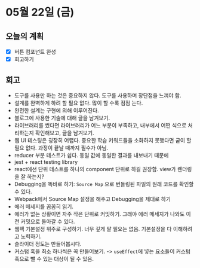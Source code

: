 # 05월 22일 \(금\)

## 오늘의 계획

* [x] 버튼 컴포넌트 완성
* [x] 회고하기

## 회고

* 도구를 사용만 하는 것은 중요하지 않다. 도구를 사용하며 장단점을 느껴야 함.
* 설계를 완벽하게 하려 할 필요 없다. 많이 할 수록 점점 는다.
* 완전한 설계는 구현에 의해 이루어진다.
* 블로그에 사용한 기술에 대해 글을 남겨보기.
* 라이브러리를 썼다면 라이브러리가 어느 부분이 부족하고, 내부에서 어떤 식으로 처리하는지 확인해보고, 글을 남겨보기.
* 웹 UI 테스팅은 굉장히 어렵다. 중요한 학습 키워드들을 소화하지 못했다면 굳이 할 필요 없다. 과정이 끝날 때까지 필수가 아님.
* reducer 부분 테스트가 쉽다. 동일 값에 동일한 결과를 내보내기 때문에
* jest + react testing library
* react에선 단위 테스트를 하나의 component 단위로 하길 권장함. view가 렌더링을 잘 하는지?
* Debugging을 똑바로 하기: `Source Map` 으로 번들링된 파일의 원래 코드를 확인할 수 있다.
* Webpack에서 Source Map 설정을 해주고 Debugging을 제대로 하기
* 에러 메세지를 꼼꼼히 읽기.
* 에러가 없는 상황이면 자주 작은 단위로 커밋하기. 그래야 에러 메세지가 나와도 이전 커밋으로 돌아갈 수 있다.
* 웹팩 기본설정 위주로 구성하기. 너무 깊게 팔 필요는 없음. 기본설정을 다 이해하려고 노력하기.
* 슬라이더 정도는 만들어봅시다.
* 커스텀 훅을 최소 하나씩은 꼭 만들어보기. -&gt; `useEffect`에 넣는 요소들이 커스텀 훅으로 뺄 수 있는 대상이 될 수 있음.

